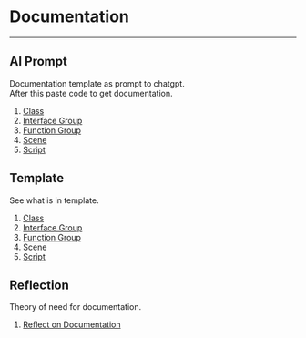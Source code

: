 # Documentation

---

## AI Prompt

Documentation template as prompt to chatgpt.  
After this paste code to get documentation.

1. [Class](./Prompt/Class.md)
2. [Interface Group](./Prompt/Interface_Group.md)
3. [Function Group](./Prompt/Function_Group.md)
4. [Scene](./Prompt/Scene.md)
5. [Script](./Prompt/Script.md)

## Template

See what is in template.

1. [Class](./Template/Class.md)
2. [Interface Group](./Template/Interface_Group.md)
3. [Function Group](./Template/Function_Group.md)
4. [Scene](./Template/Scene.md)
5. [Script](./Template/Script.md)

## Reflection

Theory of need for documentation.

1. [Reflect on Documentation](./Reflect_On_Documentation.md)
